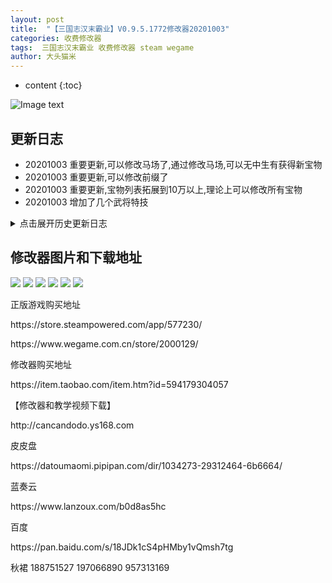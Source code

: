```yaml
---
layout: post
title:  "【三国志汉末霸业】V0.9.5.1772修改器20201003"
categories: 收费修改器
tags:  三国志汉末霸业 收费修改器 steam wegame  
author: 大头猫米
---
```


* content
{:toc}

![Image text](https://datoumaomi.github.io/pic/sss/s-%E4%B8%89%E5%9B%BD%E5%BF%97%E6%B1%89%E6%9C%AB%E9%9C%B8%E4%B8%9A/logo.JPG)

##  更新日志

 - 20201003 重要更新,可以修改马场了,通过修改马场,可以无中生有获得新宝物
 - 20201003 重要更新,可以修改前缀了
 - 20201003 重要更新,宝物列表拓展到10万以上,理论上可以修改所有宝物
 - 20201003 增加了几个武将特技

 





<details>
<summary>点击展开历史更新日志</summary>
 <p></p>
  - 20200925 修复了宝物初始化无效的bug
 <p></p>
  - 20200923 支持V0.9.5.1739版,增加了游戏新增的新特技.
 <p></p>
  - 20200807 修复了宝物修改技能2错误的bug
 <p></p>
  - 20200721 修复了部队读取和修改无效的bug
 <p></p>
 - 20200719 支持steam和wegame版本,补齐了宝物列表,修复了一些bug
 <p></p>
</details>

##  修改器图片和下载地址

<img src="https://datoumaomi.github.io/pic/sss/s-三国志汉末霸业/2020-07-19_065605.jpg"/>
<img src="https://datoumaomi.github.io/pic/sss/s-三国志汉末霸业/2020-07-19_065607.jpg"/>
<img src="https://datoumaomi.github.io/pic/sss/s-三国志汉末霸业/2020-07-19_065609.jpg"/>
<img src="https://datoumaomi.github.io/pic/sss/s-三国志汉末霸业/2020-07-19_065611.jpg"/>
<img src="https://datoumaomi.github.io/pic/sss/s-三国志汉末霸业/2020-07-19_065613.jpg"/>
<img src="https://datoumaomi.github.io/pic/sss/s-三国志汉末霸业/2020-07-19_065615.jpg"/>

<p>正版游戏购买地址</p>

<p>https://store.steampowered.com/app/577230/</p>

<p>https://www.wegame.com.cn/store/2000129/</p>

<p>修改器购买地址</p>

<p>https://item.taobao.com/item.htm?id=594179304057</p>

<p>【修改器和教学视频下载】</p>

<p>http://cancandodo.ys168.com</p>

<p>皮皮盘</p>

<p>https://datoumaomi.pipipan.com/dir/1034273-29312464-6b6664/</p>

<p>蓝奏云</p>

<p>https://www.lanzoux.com/b0d8as5hc</p>

<p>百度</p>
<p>https://pan.baidu.com/s/18JDk1cS4pHMby1vQmsh7tg</p>

<p>秋裙 188751527 197066890 957313169</p>
